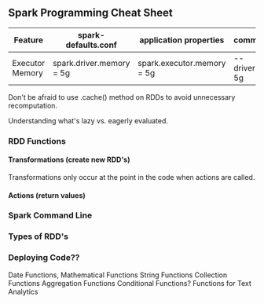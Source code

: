 <div class="pagebreak-before" />

## Spark Programming Cheat Sheet

Feature         | spark-defaults.conf      | application properties     | command line
--------------- | ------------------------ | -------------------------- | ------------------
Executor Memory | spark.driver.memory = 5g | spark.executor.memory = 5g | --driver.memory 5g

Don't be afraid to use .cache() method on RDDs to avoid unnecessary recomputation.

Understanding what's lazy vs. eagerly evaluated.

### RDD Functions
#### Transformations (create new RDD's)
Transformations only occur at the point in the code when actions are called.

#### Actions (return values)
### Spark Command Line
### Types of RDD's
### Deploying Code??
Date Functions, Mathematical Functions String Functions Collection Functions Aggregation Functions Conditional Functions? Functions for Text Analytics
